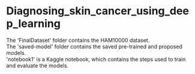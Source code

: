 # Diagnosing_skin_cancer_using_deep_learning
The 'FinalDataset' folder contains the HAM10000 dataset. <br>
The 'saved-model' folder contains the saved pre-trained and proposed models. <br>
'notebook1' is a Kaggle notebook, which contains the steps used to train and evaluate the models.
